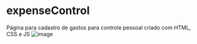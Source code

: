 # expenseControl

Página para cadastro de gastos para controle pessoal criado com HTML, CSS e JS
![image](https://user-images.githubusercontent.com/31543087/230785132-c655b20a-8cbc-4072-969d-28ed1490449b.png)
